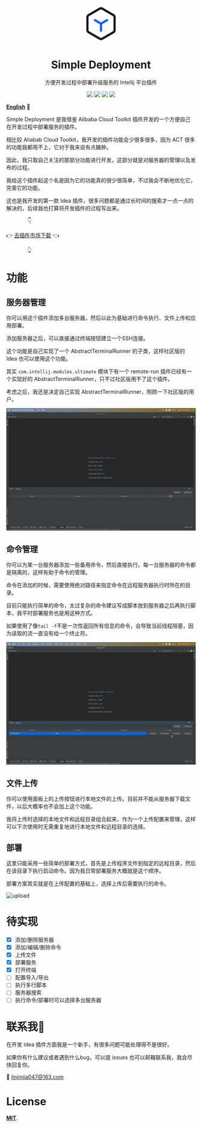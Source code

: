 <p align="center"><img src="docs/media/small-logo.svg" alt="Simple Deployment" width="100" height="100"></p>

<h1 align="center">Simple Deployment</h1>

<p align="center">方便开发过程中部署升级服务的 Intellij 平台插件</p>

<div align="center">
    <a href="https://plugins.jetbrains.com/plugin/19432-simple-deployment"><img src="https://badge.fury.io/gh/lin2j%2Fsimple-deployment.svg"></a>
    <a href="#"><img src = "https://img.shields.io/github/license/lin2j/simple-deploy" ></a>
    <a href="https://www.lin2j.tech"><img src="https://img.shields.io/badge/author-lin2j-brightgreen"></a>
    <a href="#"><img src="https://img.shields.io/badge/idea-193.5662%2B-yellow"></a>
</div>

[**English**](README.md) 📎

Simple Deployment 是我借鉴 Alibaba Cloud Toolkit 插件开发的一个方便自己在开发过程中部署服务的插件。

相比较 Aliabab Cloud Toolkit，我开发的插件功能会少很多很多，因为 ACT 很多的功能我都用不上，它对于我来说有点臃肿。

因此，我只取自己关注的那部分功能进行开发，这部分就是对服务器的管理以及发布的过程。

我给这个插件起这个名是因为它的功能真的很少很简单，不过我会不断地优化它，完善它的功能。

这也是我开发的第一款 Idea 插件，很多问题都是通过长时间的搜索才一点一点的解决的，后续我也打算将开发插件的过程写出来。

&ensp;&ensp;&ensp;&ensp;&ensp;&ensp;&ensp;&ensp;👇

👉 [去插件市场下载](https://plugins.jetbrains.com/plugin/19432-simple-deployment) 👈

&ensp;&ensp;&ensp;&ensp;&ensp;&ensp;&ensp;&ensp;👆



# 功能

## 服务器管理

你可以用这个插件添加多台服务器，然后以此为基础进行命令执行、文件上传和应用部署。

添加服务器之后，可以直接通过终端按钮建立一个SSH连接。

这个功能是自己实现了一个 AbstractTerminalRunner 的子类，这样社区版的 Idea 也可以使用这个功能。

其实 `com.intellij.modules.ultimate` 模块下有一个 remote-run 插件已经有一个实现好的 AbstractTerminalRunner，只不过社区版用不了这个插件。

考虑之后，我还是决定自己实现 AbstractTerminalRunner，照顾一下社区版的用户。

<img src="docs/media/Add-Server.gif" alt="add server">


## 命令管理

你可以为某一台服务器添加一些备用命令，然后直接执行。每一台服务器的命令都是隔离的，这样有助于命令的管理。

命令在添加的时候，需要使用绝对路径来指定命令在远程服务器执行时所在的目录。

目前只能执行简单的命令，太过复杂的命令建议写成脚本放到服务器之后再执行脚本，我平时部署服务也是用这种方式。

如果使用了像`tail -f`不是一次性返回所有信息的命令，会导致当前线程阻塞，因为读取的流一直没有给一个终止符。

<img src="docs/media/Command.gif" alt="command">


## 文件上传

你可以使用面板上的上传按钮进行本地文件的上传。目前并不能从服务器下载文件，以后大概率也不会加上这个功能。

我将上传时选择的本地文件和远程目录组合起来，作为一个上传配置来管理，这样可以下次使用时无需重复地进行本地文件和远程目录的选择。

## 部署

这里只能采用一些简单的部署方式，首先是上传程序文件到指定的远程目录，然后在该目录下执行启动命令。因为我日常部署服务大概就是这个顺序。

部署方案其实就是在上传配置的基础上，选择上传后需要执行的命令。

<img src="docs/media/Upload.gif" alt="upload">

# 待实现

- [x] 添加/删除服务器
- [x] 添加/编辑/删除命令
- [x] 上传文件
- [x] 部署服务
- [x] 打开终端
- [ ] 配置导入/导出
- [ ] 执行多行脚本
- [ ] 服务器搜索
- [ ] 执行命令/部署时可以选择多台服务器

# 联系我🐾

在开发 Idea 插件方面我是一个新手，有很多问题可能处理得不是很好。

如果你有什么建议或者遇到什么bug，可以提 issues 也可以邮箱联系我，我会尽快回复你。

📮 linjinjia047@163.com

# License

[**MIT**](LICENSE).
